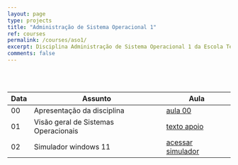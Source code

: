 ```yaml
---
layout: page
type: projects
title: "Administração de Sistema Operacional 1"
ref: courses
permalink: /courses/aso1/
excerpt: Disciplina Administração de Sistema Operacional 1 da Escola Técnica Estadual Governador Eduardo Campos, São bento do Una-PE.
comments: false
---
```

<br/>

<br/>

| Data | Assunto | Aula |
| -- | ------------ | --- |
| 00 | Apresentação da disciplina |  <a href="{{ site.url }}/assets/arquivos/did/aula00-did.pdf" target="blank" class="btn">aula 00</a> |
| 01 | Visão geral de Sistemas Operacionais |  <a href="{{ site.url }}/assets/arquivos/aso1/aso1-texto01.pdf" target="blank" class="btn">texto apoio</a> |
| 02 | Simulador windows 11 |  <a href="https://win11.blueedge.me/" target="blank" class="btn">acessar simulador</a> |

